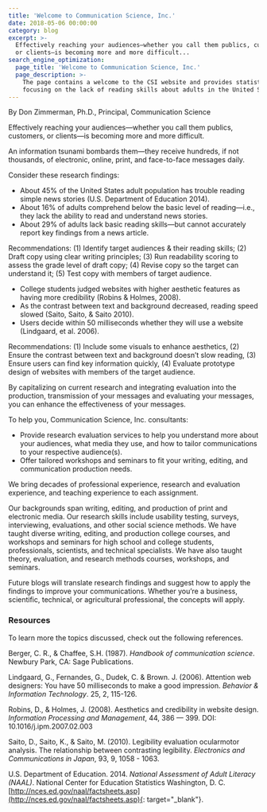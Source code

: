 ```yaml
---
title: 'Welcome to Communication Science, Inc.'
date: 2018-05-06 00:00:00
category: blog
excerpt: >-
  Effectively reaching your audiences—whether you call them publics, customers,
  or clients—is becoming more and more difficult...
search_engine_optimization:
  page_title: 'Welcome to Communication Science, Inc.'
  page_description: >-
    The page contains a welcome to the CSI website and provides statistics
    focusing on the lack of reading skills about adults in the United States.
---
```


By Don Zimmerman, Ph.D., Principal, Communication Science&nbsp;

Effectively reaching your audiences—whether you call them publics, customers, or clients—is becoming more and more difficult.

An information tsunami bombards them—they receive hundreds, if not thousands, of electronic, online, print, and face-to-face messages daily.

Consider these research findings:&nbsp;

* About 45% of the United States adult population has trouble reading simple news stories (U.S. Department of Education 2014).
* About 16% of adults comprehend below the basic level of reading—i.e., they lack the ability to read and understand news stories.
* About 29% of adults lack basic reading skills—but cannot accurately report key findings from a news article.

Recommendations: (1) Identify target audiences & their reading skills; (2) Draft copy using clear writing principles; (3) Run readability scoring to assess the grade level of draft copy; (4) Revise copy so the target can understand it; (5) Test copy with members of target audience.

* College students judged websites with higher aesthetic features as having more credibility (Robins & Holmes, 2008).
* As the contrast between text and background decreased, reading speed slowed (Saito, Saito, & Saito 2010).
* Users decide within 50 milliseconds whether they will use a website (Lindgaard, et al. 2006).

Recommendations: (1) Include some visuals to enhance aesthetics, (2) Ensure the contrast between text and background doesn’t slow reading, (3) Ensure users can find key information quickly, (4) Evaluate prototype design of websites with members of the target audience.

By capitalizing on current research and integrating evaluation into the production, transmission of your messages and evaluating your messages, you can enhance the effectiveness of your messages.

To help you, Communication Science, Inc. consultants:

* Provide research evaluation services to help you understand more about your audiences, what media they use, and how to tailor communications to your respective audience(s).
* Offer tailored workshops and seminars to fit your writing, editing, and communication production needs.

We bring decades of professional experience, research and evaluation experience, and teaching experience to each assignment.

Our backgrounds span writing, editing, and production of print and electronic media. Our research skills include usability testing, surveys, interviewing, evaluations, and other social science methods. We have taught diverse writing, editing, and production college courses, and workshops and seminars for high school and college students, professionals, scientists, and technical specialists. We have also taught theory, evaluation, and research methods courses, workshops, and seminars.

Future blogs will translate research findings and suggest how to apply the findings to improve your communications. Whether you’re a business, scientific, technical, or agricultural professional, the concepts will apply.

### Resources

To learn more the topics discussed, check out the following references.

Berger, C. R., & Chaffee, S.H. (1987). *Handbook of communication science*. Newbury Park, CA: Sage Publications.

Lindgaard, G., Fernandes, G., Dudek, C. & Brown. J. (2006). Attention web designers: You have 50 milliseconds to make a good impression. *Behavior & Information Technology*. 25, 2, 115-126.

Robins, D., & Holmes, J. (2008). Aesthetics and credibility in website design. *Information Processing and Management*, 44, 386 — 399. DOI: 10.1016/j.ipm.2007.02.003

Saito, D., Saito, K., & Saito, M. (2010). Legibility evaluation ocularmotor analysis. The relationship between contrasting legibility. *Electronics and Communications in Japan*, 93, 9, 1058 - 1063.

U.S. Department of Education. 2014. *National Assessment of Adult Literacy (NAAL)*. National Center for Education Statistics Washington, D. C. [http://nces.ed.gov/naal/factsheets.asp](http://nces.ed.gov/naal/factsheets.asp){: target="_blank"}.